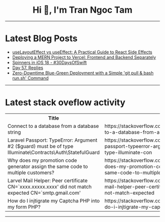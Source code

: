 <h1 align="center">Hi 👋, I'm Tran Ngoc Tam</h1>

---

# Latest Blog Posts 
<!-- BLOG-POST-LIST:START -->
- [useLayoutEffect vs useEffect: A Practical Guide to React Side Effects](https://dev.to/codeparrot/uselayouteffect-vs-useeffect-a-practical-guide-to-react-side-effects-478o)
- [Deploying a MERN Project to Vercel: Frontend and Backend Separately](https://dev.to/mutalibb/deploying-a-mern-project-to-vercel-frontend-and-backend-separately-3hf0)
- [Spinners in iOS 18 - #30DaysOfSwift](https://dev.to/thevediwho/spinners-in-ios-18-30daysofswift-21ob)
- [Day 57. Replies](https://dev.to/kiolk/day-57-replies-4jd5)
- [Zero-Downtime Blue-Green Deployment with a Simple &#39;git pull &amp; bash run.sh&#39; Command](https://dev.to/andrewkangg/zero-downtime-blue-green-deployment-with-a-simple-git-pull-bash-runsh-command-2k82)
<!-- BLOG-POST-LIST:END -->

---

# Latest stack oveflow activity
<table>
  <tr><th>Title</th><th>Link</th></tr>
  <!-- STACKOVERFLOW:START --><tr><td>Connect to a database from a database string</td><td>https://stackoverflow.com/questions/79160039/connect-to-a-database-from-a-database-string</td></tr><tr><td>Laravel Passport: TypeError: Argument #2 &lpar;$guard&rpar; must be of type Illuminate\Contracts\Auth\StatefulGuard</td><td>https://stackoverflow.com/questions/79159977/laravel-passport-typeerror-argument-2-guard-must-be-of-type-illuminate-con</td></tr><tr><td>Why does my promotion code generator assign the same code to multiple customers?</td><td>https://stackoverflow.com/questions/79159958/why-does-my-promotion-code-generator-assign-the-same-code-to-multiple-customers</td></tr><tr><td>Larvel Mail Helper: Peer certificate CN=`xxxx.xxxxx.xxxx&#39; did not match expected CN=`smtp.gmail.com&#39;</td><td>https://stackoverflow.com/questions/79159721/larvel-mail-helper-peer-certificate-cn-xxxx-xxxxx-xxxx-did-not-match-expected</td></tr><tr><td>How do I injtigrate my Captcha PHP into my form PHP?</td><td>https://stackoverflow.com/questions/79159698/how-do-i-injtigrate-my-captcha-php-into-my-form-php</td></tr><!-- STACKOVERFLOW:END -->
</table>

---


